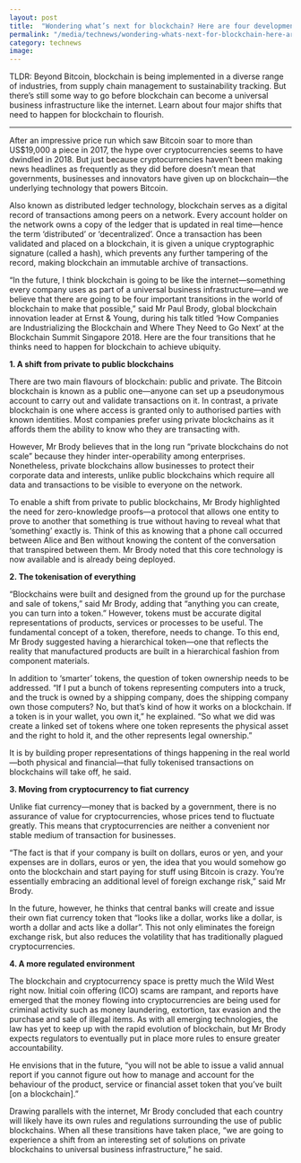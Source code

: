 ```yaml
---
layout: post
title:  "Wondering what’s next for blockchain? Here are four developments on the horizon"
permalink: "/media/technews/wondering-whats-next-for-blockchain-here-are-four-developments-on-the-horizon"
category: technews
image: 
---
```


TLDR: Beyond Bitcoin, blockchain is being implemented in a diverse range of industries, from supply chain management to sustainability tracking. But there’s still some way to go before blockchain can become a universal business infrastructure like the internet. Learn about four major shifts that need to happen for blockchain to flourish. 

---

After an impressive price run which saw Bitcoin soar to more than US$19,000 a piece in 2017, the hype over cryptocurrencies seems to have dwindled in 2018. But just because cryptocurrencies haven’t been making news headlines as frequently as they did before doesn’t mean that governments, businesses and innovators have given up on blockchain—the underlying technology that powers Bitcoin.

Also known as distributed ledger technology, blockchain serves as a digital record of transactions among peers on a network. Every account holder on the network owns a copy of the ledger that is updated in real time—hence the term ‘distributed’ or ‘decentralized’. Once a transaction has been validated and placed on a blockchain, it is given a unique cryptographic signature (called a hash), which prevents any further tampering of the record, making blockchain an immutable archive of transactions.

“In the future, I think blockchain is going to be like the internet—something every company uses as part of a universal business infrastructure—and we believe that there are going to be four important transitions in the world of blockchain to make that possible,” said Mr Paul Brody, global blockchain innovation leader at Ernst & Young, during his talk titled ‘How Companies are Industrializing the Blockchain and Where They Need to Go Next’ at the Blockchain Summit Singapore 2018. Here are the four transitions that he thinks need to happen for blockchain to achieve ubiquity.


**1. A shift from private to public blockchains**

There are two main flavours of blockchain: public and private. The Bitcoin blockchain is known as a public one—anyone can set up a pseudonymous account to carry out and validate transactions on it. In contrast, a private blockchain is one where access is granted only to authorised parties with known identities. Most companies prefer using private blockchains as it affords them the ability to know who they are transacting with.

However, Mr Brody believes that in the long run “private blockchains do not scale” because they hinder inter-operability among enterprises. Nonetheless, private blockchains allow businesses to protect their corporate data and interests, unlike public blockchains which require all data and transactions to be visible to everyone on the network.

To enable a shift from private to public blockchains, Mr Brody highlighted the need for zero-knowledge proofs—a protocol that allows one entity to prove to another that something is true without having to reveal what that ‘something’ exactly is. Think of this as knowing that a phone call occurred between Alice and Ben without knowing the content of the conversation that transpired between them. Mr Brody noted that this core technology is now available and is already being deployed.


**2. The tokenisation of everything**

“Blockchains were built and designed from the ground up for the purchase and sale of tokens,” said Mr Brody, adding that “anything you can create, you can turn into a token.” However, tokens must be accurate digital representations of products, services or processes to be useful. The fundamental concept of a token, therefore, needs to change. To this end, Mr Brody suggested having a hierarchical token—one that reflects the reality that manufactured products are built in a hierarchical fashion from component materials.

In addition to ‘smarter’ tokens, the question of token ownership needs to be addressed. “If I put a bunch of tokens representing computers into a truck, and the truck is owned by a shipping company, does the shipping company own those computers? No, but that’s kind of how it works on a blockchain. If a token is in your wallet, you own it,” he explained. “So what we did was create a linked set of tokens where one token represents the physical asset and the right to hold it, and the other represents legal ownership.”

It is by building proper representations of things happening in the real world—both physical and financial—that fully tokenised transactions on blockchains will take off, he said.


**3. Moving from cryptocurrency to fiat currency**

Unlike fiat currency—money that is backed by a government, there is no assurance of value for cryptocurrencies, whose prices tend to fluctuate greatly. This means that cryptocurrencies are neither a convenient nor stable medium of transaction for businesses.

“The fact is that if your company is built on dollars, euros or yen, and your expenses are in dollars, euros or yen, the idea that you would somehow go onto the blockchain and start paying for stuff using Bitcoin is crazy. You’re essentially embracing an additional level of foreign exchange risk,” said Mr Brody.

In the future, however, he thinks that central banks will create and issue their own fiat currency token that “looks like a dollar, works like a dollar, is worth a dollar and acts like a dollar”. This not only eliminates the foreign exchange risk, but also reduces the volatility that has traditionally plagued cryptocurrencies.


**4. A more regulated environment**

The blockchain and cryptocurrency space is pretty much the Wild West right now. Initial coin offering (ICO) scams are rampant, and reports have emerged that the money flowing into cryptocurrencies are being used for criminal activity such as money laundering, extortion, tax evasion and the purchase and sale of illegal items. As with all emerging technologies, the law has yet to keep up with the rapid evolution of blockchain, but Mr Brody expects regulators to eventually put in place more rules to ensure greater accountability.

He envisions that in the future, “you will not be able to issue a valid annual report if you cannot figure out how to manage and account for the behaviour of the product, service or financial asset token that you’ve built [on a blockchain].”

Drawing parallels with the internet, Mr Brody concluded that each country will likely have its own rules and regulations surrounding the use of public blockchains. When all these transitions have taken place, “we are going to experience a shift from an interesting set of solutions on private blockchains to universal business infrastructure,” he said.
